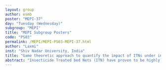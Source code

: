```yaml
---
layout: group
author: esmb
poster: "MEPI-37"
day: "Tuesday (Wednesday)"
subgroup: "MEPI"
title: "MEPI Subgroup Posters"
code: "PS03"
permalink: /MEPI/MEPI-PS03-MEPI-37.html
author: "Laxmi"
inst: "Shiv Nadar University, India"
title: "Game theoretic approach to quantify the impact of ITNs under individuals choice on malaria transmission"
abstract: "Insecticide Treated bed Nets (ITN) have proven to be highly effective control measure to reduce malaria transmission. It has been discussed earlier that ITNs with high efficacy may perform better in control malaria. But, even after massive distribution of ITN, malaria persists in most of the under developing countries, compromising the long term malaria elimination goals. However, many empirical studies pointed out that usage of ITN plays an important role in its effectiveness to control malaria. Individuals ITN usage are highly driven by ITN efficacy, mosquito density due to seasonal variation, replacement period, increment in daily productivity due to ITN misuse. To explore the complex interaction of ITN usage pattern and malaria prevalence, we develop a Game-Theoretic model of ITN usage and malaria transmission. Our results show the impact of parameters like imitation rate and ITN efficacy on human behaviour are critical. The analysis indicates that higher efficacy of ITN is not always optimal to control malaria effectively, which is an important information for malaria elimination strategies."
---
```


